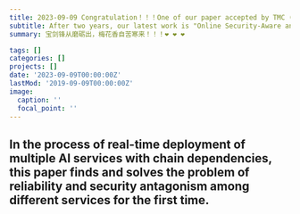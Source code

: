 ```yaml
---
title: 2023-09-09 Congratulation！！！One of our paper accepted by TMC (CCF A) 🎉🎉🎉
subtitle: After two years, our latest work is "Online Security-Aware and Reliability-Guaranteed AI Service Chains Provisioning in Edge Intelligence. Cloud "is finally published in TMC (CCF A).
summary: 宝剑锋从磨砺出，梅花香自苦寒来！！！❤️ ❤️ ❤️ 

tags: []
categories: []
projects: []
date: '2023-09-09T00:00:00Z'
lastMod: '2019-09-09T00:00:00Z'
image:
  caption: ''
  focal_point: ''
---
```


## In the process of real-time deployment of multiple AI services with chain dependencies, this paper finds and solves the problem of reliability and security antagonism among different services for the first time.

